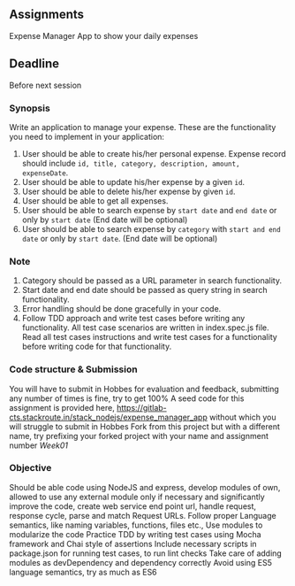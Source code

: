 ## Assignments
Expense Manager App to show your daily expenses

## Deadline
Before next session

### Synopsis
Write an application to manage your expense. These are the functionality you need to implement in your application:
1. User should be able to create his/her personal expense. Expense record should include `id, title, category, description, amount, expenseDate`.
2. User should be able to update his/her expense by a given `id`.
3. User should be able to delete his/her expense by given `id`.
4. User should be able to get all expenses.
5. User should be able to search expense by `start date` and `end date` or only by `start date` (End date will be optional)
6. User should be able to search expense by `category` with `start and end date` or only by `start date`. (End date will be optional)

### Note
1. Category should be passed as a URL parameter in search functionality.
2. Start date and end date should be passed as query string in search functionality.
3. Error handling should be done gracefully in your code.
4. Follow TDD approach and write test cases before writing any functionality. All test case scenarios are written in index.spec.js file. Read all test cases instructions and write test cases for a functionality before writing code for that functionality.


### Code structure & Submission
You will have to submit in Hobbes for evaluation and feedback, submitting any number of times is fine, try to get 100%
A seed code for this assignment is provided here, https://gitlab-cts.stackroute.in/stack_nodejs/expense_manager_app without which you will struggle to submit in Hobbes
Fork from this project but with a different name, try prefixing your forked project with your name and assignment number <YourName>_Week01_<whatever the rest you want to name it>

### Objective
Should be able code using NodeJS and express, develop modules of own, allowed to use any external module only if necessary and significantly improve the code, create web service
end point url, handle request, response cycle, parse and match Request URLs.
Follow proper Language semantics, like naming variables, functions, files etc.,
Use modules to modularize the code
Practice TDD by writing test cases using Mocha framework and Chai style of assertions
Include necessary scripts in package.json for running test cases, to run lint checks
Take care of adding modules as devDependency and dependency correctly
Avoid using ES5 language semantics, try as much as ES6
